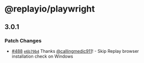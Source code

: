# @replayio/playwright

## 3.0.1

### Patch Changes

- [#488](https://github.com/replayio/replay-cli/pull/488) [`e6b79b4`](https://github.com/replayio/replay-cli/commit/e6b79b4821b894522bce0ea00f04e7d1ba6d7e3b) Thanks [@callingmedic911](https://github.com/callingmedic911)! - Skip Replay browser installation check on Windows
